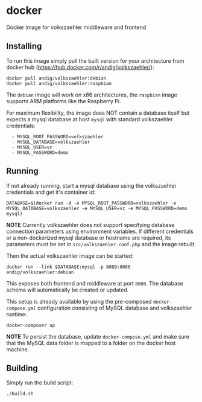 
# docker

Docker image for volkszaehler middleware and frontend

## Installing

To run this image simply pull the built version for your architecture from docker hub (https://hub.docker.com/r/andig/volkszaehler/):

	docker pull andig/volkszaehler:debian
	docker pull andig/volkszaehler:raspbian

The `debian` image will work on x86 architectures, the `raspbian` image supports ARM platforms like the Raspberry Pi.

For maximum flexibility, the image does NOT contain a database itself but expects a mysql database at host `mysql` with standard volkszaehler credentials:

      - MYSQL_ROOT_PASSWORD=volkszaehler
      - MYSQL_DATABASE=volkszaehler
      - MYSQL_USER=vz
      - MYSQL_PASSWORD=demo

## Running

If not already running, start a mysql database using the volkszaehler credentials and get it's container id:

	DATABASE=$(docker run -d -e MYSQL_ROOT_PASSWORD=volkszaehler -e MYSQL_DATABASE=volkszaehler -e MYSQL_USER=vz -e MYSQL_PASSWORD=demo mysql)

**NOTE** Currently volkszaehler does not support specifying database connection parameters using environment variables. If different credentials or a non-dockerized mysql database or hostname are required, its parameters must be set in `src/volkszaehler.conf.php` and the image rebuilt.

Then the actual volkszaehler image can be started:

	docker run --link $DATABASE:mysql -p 8080:8080 andig/volkszaehler:debian

This exposes both frontend and middleware at port `8080`. The database schema will automatically be created or updated.

This setup is already available by using the pre-composed `docker-compose.yml` configuration consisting of MySQL database and volkszaehler runtime:

	docker-composer up

**NOTE** To persist the database, update `docker-compose.yml` and make sure that the MySQL data folder is mapped to a folder on the docker host machine.

## Building

Simply run the build script:

	./build.sh

